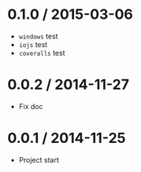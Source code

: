 0.1.0 / 2015-03-06
==================

  * `windows` test
  * `iojs` test
  * `coveralls` test

0.0.2 / 2014-11-27
==================

  * Fix doc

0.0.1 / 2014-11-25
==================

  * Project start
